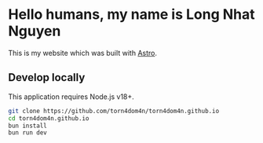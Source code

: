 # Hello humans, my name is Long Nhat Nguyen

This is my website which was built with [Astro](https://astro.build).

## Develop locally

This application requires Node.js v18+.

```bash
git clone https://github.com/torn4dom4n/torn4dom4n.github.io
cd torn4dom4n.github.io
bun install
bun run dev
```
